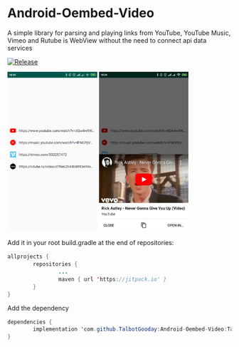 
# Android-Oembed-Video
A simple library for parsing and playing links from YouTube, YouTube Music, Vimeo and Rutube is WebView without the need to connect api data services

[![Release](https://jitpack.io/v/TalbotGooday/Android-Oembed-Video.svg)](https://jitpack.io/#TalbotGooday/Android-Oembed-Video)


<img src="/screenshots/video_no_api2.jpg" width=40%/> <img src="/screenshots/video_no_api1.jpg" width=40%/>

Add it in your root build.gradle at the end of repositories:
```java
allprojects {
        repositories {
                ...
                maven { url 'https://jitpack.io' }
        }
}
```
Add the dependency

```java
dependencies {
        implementation 'com.github.TalbotGooday:Android-Oembed-Video:Tag'
}

```
